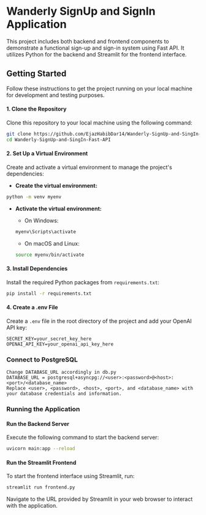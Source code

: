 
# Wanderly SignUp and SignIn Application

This project includes both backend and frontend components to demonstrate a functional sign-up and sign-in system using Fast API. It utilizes Python for the backend and Streamlit for the frontend interface.

## Getting Started

Follow these instructions to get the project running on your local machine for development and testing purposes.

#### 1. Clone the Repository

Clone this repository to your local machine using the following command:

```bash
git clone https://github.com/EjazHabibDar14/Wanderly-SignUp-and-SingIn-Fast-API.git
cd Wanderly-SignUp-and-SingIn-Fast-API
```

#### 2. Set Up a Virtual Environment

Create and activate a virtual environment to manage the project's dependencies:

- **Create the virtual environment:**

```bash
python -m venv myenv
```

- **Activate the virtual environment:**

  - On Windows:
  
  ```bash
  myenv\Scripts\activate
  ```

  - On macOS and Linux:
  
  ```bash
  source myenv/bin/activate
  ```

#### 3. Install Dependencies

Install the required Python packages from `requirements.txt`:

```bash
pip install -r requirements.txt
```

#### 4. Create a .env File

Create a `.env` file in the root directory of the project and add your OpenAI API key:

```plaintext
SECRET_KEY=your_secret_key_here
OPENAI_API_KEY=your_openai_api_key_here
```
### Connect to PostgreSQL

```plaintext
Change DATABASE_URL accordingly in db.py
DATABASE_URL = postgresql+asyncpg://<user>:<password>@<host>:<port>/<database_name>
Replace <user>, <password>, <host>, <port>, and <database_name> with your database credentials and information.
```

### Running the Application

#### Run the Backend Server

Execute the following command to start the backend server:

```bash
uvicorn main:app --reload
```

#### Run the Streamlit Frontend

To start the frontend interface using Streamlit, run:

```bash
streamlit run frontend.py
```

Navigate to the URL provided by Streamlit in your web browser to interact with the application.

